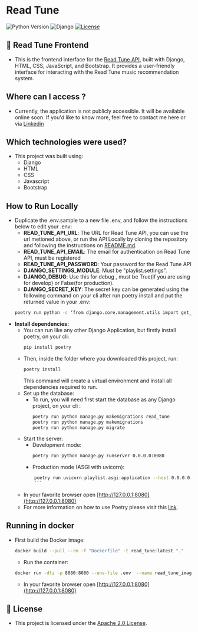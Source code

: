 # Read Tune
![Python Version](https://img.shields.io/badge/Python-3.10%2B-blue.svg)
![Django](https://img.shields.io/badge/Django-5.2.3%2B-blue)
[![License](https://img.shields.io/badge/License-Apache%202.0-orange)](./LICENSE)

## 🎵 Read Tune Frontend
- This is the frontend interface for the [Read Tune API](https://github.com/Vinicius-Jose/read_tune_api), built with Django, HTML, CSS, JavaScript, and Bootstrap. It provides a user-friendly interface for interacting with the Read Tune music recommendation system.



## Where can I access ?
 - Currently, the application is not publicly accessible. It will be available online soon. If you'd like to know more, feel free to contact me here or via [Linkedin](https://www.linkedin.com/in/vin%C3%ADcius-jos%C3%A9-pierri-nogueira-341aa2175/)

 
## Which technologies were used?
 -  This project was built using:
    - Django 
    - HTML
    - CSS
    - Javascript  
    - Bootstrap 

## How to Run Locally
- Duplicate the .env.sample to a new file  .env, and follow the instructions below to edit your .env:
    - **READ_TUNE_API_URL**: The URL for Read Tune API, you can use the url metioned above, or run the API Locally by cloning the repository and following the instructions on [README.md](https://github.com/Vinicius-Jose/read_tune_api/blob/main/README.md).
    - **READ_TUNE_API_EMAIL**: The email for authentication on Read Tune API, must be registered
    - **READ_TUNE_API_PASSWORD**: Your password for the Read Tune API
    - **DJANGO_SETTINGS_MODULE**: Must be "playlist.settings".
    - **DJANGO_DEBUG**: Use this for debug , must be True(if you are using for develop) or False(for production).
    - **DJANGO_SECRET_KEY**: The secret key can be generated using the following command on your cli after run poetry install and put the returned value in your .env:
    ```bash
    poetry run python -c ‘from django.core.management.utils import get_random_secret_key; print(get_random_secret_key())’
    ```
- **Install dependencies:**
    - You can run like any other Django Application, but firstly install poetry, on your cli:
        ```bash
        pip install poetry
        ```
    - Then, inside the folder where you downloaded this project, run:
        ```bash  
        poetry install
        ```
        This command will create a virtual environment and install all dependencies required to run.
    - Set up the database:
        - To run, you will need first start the database as any Django project, on your cli :
            ```bash
            poetry run python manage.py makemigrations read_tune
            poetry run python manage.py makemigrations 
            poetry run python manage.py migrate
            ```
    - Start the server: 
        - Development mode:
            ```bash  
            poetry run python manage.py runserver 0.0.0.0:8080
            ```
        - Production mode (ASGI with uvicorn):
        ```bash  
            poetry run uvicorn playlist.asgi:application --host 0.0.0.0 --port 8080
            ```
    - In your favorite browser open [http://127.0.0.1:8080](http://127.0.0.1:8080)
    - For more information on how to use Poetry please visit this [link](https://python-poetry.org/docs/basic-usage/).

## Running in docker
 - First build the Docker image:
    ```bash
    docker build --pull --rm -f "Dockerfile" -t read_tune:latest "."
    ```
    - Run the container:
    ```bash
    docker run -dti -p 8080:8080 --env-file .env  --name read_tune_image read_tune 
    ```
    - In your favorite browser open [http://127.0.0.1:8080](http://127.0.0.1:8080)

## 📄 License
- This project is licensed under the [Apache 2.0 License](./LICENSE).